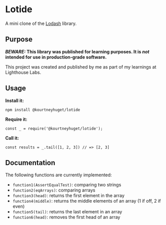 # Lotide

A mini clone of the [Lodash](https://lodash.com) library.

## Purpose

**_BEWARE:_ This library was published for learning purposes. It is _not_ intended for use in production-grade software.**

This project was created and published by me as part of my learnings at Lighthouse Labs.

## Usage

**Install it:**

`npm install @kourtneyhuget/lotide`

**Require it:**

`const _ = require('@kourtneyhuget/lotide');`

**Call it:**

`const results = _.tail([1, 2, 3]) // => [2, 3]`

## Documentation

The following functions are currently implemented:

- `function1(AssertEqualTest)`: comparing two strings
- `function2(eqArrays)`: comparing arrays
- `function3(head)`: returns the first element in the array
- `function4(middle)`: returns the middle elements of an array (1 if off, 2 if even)
- `function5(tail)`: returns the last element in an array
- `function6(head)`: removes the first head of an array
